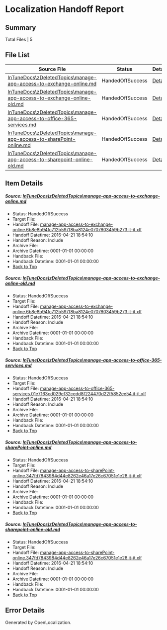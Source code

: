 # <a name='report-top'></a> Localization Handoff Report

## Summary
 Total Files | 5

## File List
 Source File | Status | Details 
 ----------- | ------ | ------- 
 [InTuneDocs\zDeletedTopics\manage-app-access-to-exchange-online.md](https://github.com/Microsoft/IntuneDocs-pr/blob/e678627df14653406d471e1af552f23068e16e27/InTuneDocs/zDeletedTopics/manage-app-access-to-exchange-online.md) | HandedOffSuccess | [Details](#ce5ca6f5b3fbc78616e80e6b9985e64469fbeb031431)
 [InTuneDocs\zDeletedTopics\manage-app-access-to-exchange-online-old.md](https://github.com/Microsoft/IntuneDocs-pr/blob/0c4304881fca010880d95f47dd16279581271749/InTuneDocs/zDeletedTopics/manage-app-access-to-exchange-online-old.md) | HandedOffSuccess | [Details](#ce5ca6f5b3fbc78616e80e6b9985e64469fbeb031430)
 [InTuneDocs\zDeletedTopics\manage-app-access-to-office-365-services.md](https://github.com/Microsoft/IntuneDocs-pr/blob/e678627df14653406d471e1af552f23068e16e27/InTuneDocs/zDeletedTopics/manage-app-access-to-office-365-services.md) | HandedOffSuccess | [Details](#4fbee80435571ed453d9f2663cd418dc666557c81433)
 [InTuneDocs\zDeletedTopics\manage-app-access-to-sharePoint-online.md](https://github.com/Microsoft/IntuneDocs-pr/blob/e678627df14653406d471e1af552f23068e16e27/InTuneDocs/zDeletedTopics/manage-app-access-to-sharePoint-online.md) | HandedOffSuccess | [Details](#05335917adad1897f0346b0d4e88107309d8fb181435)
 [InTuneDocs\zDeletedTopics\manage-app-access-to-sharepoint-online-old.md](https://github.com/Microsoft/IntuneDocs-pr/blob/0c4304881fca010880d95f47dd16279581271749/InTuneDocs/zDeletedTopics/manage-app-access-to-sharepoint-online-old.md) | HandedOffSuccess | [Details](#05335917adad1897f0346b0d4e88107309d8fb181434)

## Item Details
##### <a name='ce5ca6f5b3fbc78616e80e6b9985e64469fbeb031431'></a> Source: [InTuneDocs\zDeletedTopics\manage-app-access-to-exchange-online.md](https://github.com/Microsoft/IntuneDocs-pr/blob/e678627df14653406d471e1af552f23068e16e27/InTuneDocs/zDeletedTopics/manage-app-access-to-exchange-online.md)
* Status: HandedOffSuccess
* Target File: 
* Handoff File: [manage-app-access-to-exchange-online.6b8e8b94fc712b597f8ba8124e0707803459b273.it-it.xlf](https://github.com/Microsoft/EM.handoff/blob/1632c0358b4216bd7fa4efc620af551270bfeb29/ol-handoff/Microsoft/IntuneDocs-pr.it-it/master/manage-app-access-to-exchange-online.6b8e8b94fc712b597f8ba8124e0707803459b273.it-it.xlf)
* Handoff Datetime: 2016-04-21 18:54:10
* Handoff Reason: Include
* Archive File: 
* Archive Datetime: 0001-01-01 00:00:00
* Handback File: 
* Handback Datetime: 0001-01-01 00:00:00
* [Back to Top](#report-top)

##### <a name='ce5ca6f5b3fbc78616e80e6b9985e64469fbeb031430'></a> Source: [InTuneDocs\zDeletedTopics\manage-app-access-to-exchange-online-old.md](https://github.com/Microsoft/IntuneDocs-pr/blob/0c4304881fca010880d95f47dd16279581271749/InTuneDocs/zDeletedTopics/manage-app-access-to-exchange-online-old.md)
* Status: HandedOffSuccess
* Target File: 
* Handoff File: [manage-app-access-to-exchange-online.6b8e8b94fc712b597f8ba8124e0707803459b273.it-it.xlf](https://github.com/Microsoft/EM.handoff/blob/1632c0358b4216bd7fa4efc620af551270bfeb29/ol-handoff/Microsoft/IntuneDocs-pr.it-it/master/manage-app-access-to-exchange-online.6b8e8b94fc712b597f8ba8124e0707803459b273.it-it.xlf)
* Handoff Datetime: 2016-04-21 18:54:10
* Handoff Reason: Include
* Archive File: 
* Archive Datetime: 0001-01-01 00:00:00
* Handback File: 
* Handback Datetime: 0001-01-01 00:00:00
* [Back to Top](#report-top)

##### <a name='4fbee80435571ed453d9f2663cd418dc666557c81433'></a> Source: [InTuneDocs\zDeletedTopics\manage-app-access-to-office-365-services.md](https://github.com/Microsoft/IntuneDocs-pr/blob/e678627df14653406d471e1af552f23068e16e27/InTuneDocs/zDeletedTopics/manage-app-access-to-office-365-services.md)
* Status: HandedOffSuccess
* Target File: 
* Handoff File: [manage-app-access-to-office-365-services.01e7163cd029ef32cedd8f224470d22f5852ee54.it-it.xlf](https://github.com/Microsoft/EM.handoff/blob/1632c0358b4216bd7fa4efc620af551270bfeb29/ol-handoff/Microsoft/IntuneDocs-pr.it-it/master/manage-app-access-to-office-365-services.01e7163cd029ef32cedd8f224470d22f5852ee54.it-it.xlf)
* Handoff Datetime: 2016-04-21 18:54:10
* Handoff Reason: Include
* Archive File: 
* Archive Datetime: 0001-01-01 00:00:00
* Handback File: 
* Handback Datetime: 0001-01-01 00:00:00
* [Back to Top](#report-top)

##### <a name='05335917adad1897f0346b0d4e88107309d8fb181435'></a> Source: [InTuneDocs\zDeletedTopics\manage-app-access-to-sharePoint-online.md](https://github.com/Microsoft/IntuneDocs-pr/blob/e678627df14653406d471e1af552f23068e16e27/InTuneDocs/zDeletedTopics/manage-app-access-to-sharePoint-online.md)
* Status: HandedOffSuccess
* Target File: 
* Handoff File: [manage-app-access-to-sharePoint-online.347fd7843984d44e8262e46a17e26c67051e1e28.it-it.xlf](https://github.com/Microsoft/EM.handoff/blob/1632c0358b4216bd7fa4efc620af551270bfeb29/ol-handoff/Microsoft/IntuneDocs-pr.it-it/master/manage-app-access-to-sharePoint-online.347fd7843984d44e8262e46a17e26c67051e1e28.it-it.xlf)
* Handoff Datetime: 2016-04-21 18:54:10
* Handoff Reason: Include
* Archive File: 
* Archive Datetime: 0001-01-01 00:00:00
* Handback File: 
* Handback Datetime: 0001-01-01 00:00:00
* [Back to Top](#report-top)

##### <a name='05335917adad1897f0346b0d4e88107309d8fb181434'></a> Source: [InTuneDocs\zDeletedTopics\manage-app-access-to-sharepoint-online-old.md](https://github.com/Microsoft/IntuneDocs-pr/blob/0c4304881fca010880d95f47dd16279581271749/InTuneDocs/zDeletedTopics/manage-app-access-to-sharepoint-online-old.md)
* Status: HandedOffSuccess
* Target File: 
* Handoff File: [manage-app-access-to-sharePoint-online.347fd7843984d44e8262e46a17e26c67051e1e28.it-it.xlf](https://github.com/Microsoft/EM.handoff/blob/1632c0358b4216bd7fa4efc620af551270bfeb29/ol-handoff/Microsoft/IntuneDocs-pr.it-it/master/manage-app-access-to-sharePoint-online.347fd7843984d44e8262e46a17e26c67051e1e28.it-it.xlf)
* Handoff Datetime: 2016-04-21 18:54:10
* Handoff Reason: Include
* Archive File: 
* Archive Datetime: 0001-01-01 00:00:00
* Handback File: 
* Handback Datetime: 0001-01-01 00:00:00
* [Back to Top](#report-top)


## Error Details

Generated by OpenLocalization.
